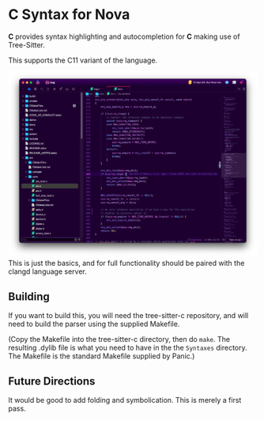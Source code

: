 # C Syntax for Nova

**C** provides syntax highlighting and autocompletion for **C** making use of Tree-Sitter.

This supports the C11 variant of the language.

![Screenshot](./Images/extension/C.png)
This is just the basics, and for full functionality should
be paired with the clangd language server.


## Building

If you want to build this, you will need the tree-sitter-c
repository, and will need to build the parser using the
supplied Makefile.

(Copy the Makefile into the tree-sitter-c directory, then
do `make`.  The resulting .dylib file is what you need to
have in the the `Syntaxes` directory.  The Makefile is the
standard Makefile supplied by Panic.)

## Future Directions

It would be good to add folding and symbolication.
This is merely a first pass.
